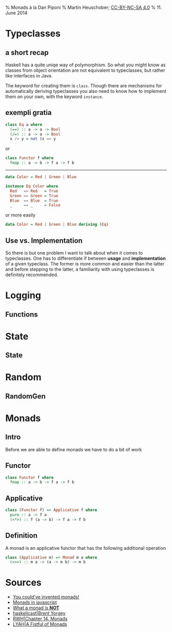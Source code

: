 % Monads à la Dan Piponi
% Martin Heuschober;
  [CC-BY-NC-SA 4.0](http://creativecommons.org/licenses/by-nc-sa/4.0/)
% 11. June 2014

<link rel="stylesheet" href="highlight.js/styles/solarized_light.css">
 <link rel="stylesheet" href="reveal.js/css/reveal.css"/>
<script src="highlight.js/highlight.pack.js"></script>
<script>hljs.initHighlightingOnLoad();</script>

Typeclasses
===========

a short recap
-------------

Haskell has a quite uniqe way of polymorphism. So what you might know as classes
from object orientation are not equivalent to typeclasses, but rather like
interfaces in Java.

The keyword for creating them is `class`. Though there are mechanisms for
automatically deriving typeclasses you also need to know how to implement them
on your own, with the keyword `instance`.

exempli gratia
--------------

```haskell
class Eq a where
  (==) :: a -> a -> Bool
  (/=) :: a -> a -> Bool
  x /= y = not (x == y
```

or

```haskell
class Functor f where
  fmap :: a -> b -> f a -> f b
```

--------------------------------------------------------------------------------

```haskell
data Color = Red | Green | Blue

instance Eq Color where
  Red   == Red   = True
  Green == Green = True
  Blue  == Blue  = True
  _     == _     = False
```
or more easily

```haskell
data Color = Red | Green | Blue deriving (Eq)
```

Use vs. Implementation
----------------------

So there is but one problem I want to talk about when it comes to typeclasses.
One has to differentiate if between **usage** and **implementation** of a given
typeclass. The former is more common and easier than the latter and before
stepping to the latter, a familiarity with using typeclasses is definitely
recommended.

Logging
=======

Functions
---------

State
=====

State
-----

Random
======

RandomGen
---------

Monads
======

Intro
-----

Before we are able to define monads we have to do a bit of work

Functor
-------

```haskell
class Functor f where
  fmap :: a -> b -> f a -> f b
```

Applicative
-----------

```haskell
class (Functor f) => Applicative f where
  pure :: a -> f a
  (<*>) :: f (a -> b) -> f a -> f b
```

Definition
----------

A monad is an applicative functor that has the following additional operation

```haskell
class (Applicative m) => Monad m a where
  (>>=) :: m a -> (a -> m b) -> m b
```



Sources
=======

- [You could've invented monads!](http://blog.sigfpe.com/2006/08/you-could-have-invented-monads-and.html)
- [Monads in javascript](https://blog.jcoglan.com/2011/03/05/translation-from-haskell-to-javascript-of-selected-portions-of-the-best-introduction-to-monads-ive-ever-read/)
- [What a monad is **NOT**](http://www.haskell.org/haskellwiki/What_a_Monad_is_not)
- [haskellcast|Brent Yorgey](http://www.haskellcast.com/episode/005-brent-yorgey-on-diagrams-and-the-typeclassopedia)
- [RWH|Chapter 14. Monads](http://book.realworldhaskell.org/read/monads.html)
- [LYAH|A Fistful of Monads](http://learnyouahaskell.com/a-fistful-of-monads)
